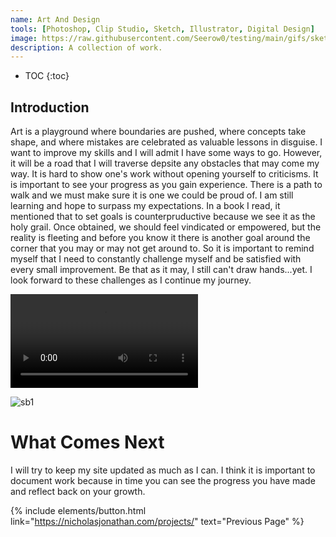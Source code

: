 ```yaml
---
name: Art And Design
tools: [Photoshop, Clip Studio, Sketch, Illustrator, Digital Design]
image: https://raw.githubusercontent.com/Seerow0/testing/main/gifs/sketch-sponge.gif
description: A collection of work.
---
```

* TOC
{:toc}

## Introduction
Art is a playground where boundaries are pushed, where concepts take shape, and where mistakes are celebrated as valuable lessons in disguise. I want to improve my skills and I will admit I have some ways to go. However, it will be a road that I will traverse depsite any obstacles that may come my way. It is hard to show one's work without opening yourself to criticisms. It is important to see your progress as you gain experience. There is a path to walk and we must make sure it is one we could be proud of. I am still learning and hope to surpass my expectations. In a book I read, it mentioned that to set goals is counterpruductive because we see it as the holy grail. Once obtained, we should feel vindicated or empowered, but the reality is fleeting and before you know it there is another goal around the corner that you may or may not get around to. So it is important to remind myself that I need to constantly challenge myself and be satisfied with every small improvement. Be that as it may, I still can't draw hands...yet. I look forward to these challenges as I continue my journey.

<video src= "https://github.com/Seerow0/testing/assets/92154813/30da6858-9609-4020-822c-5a27166f7d70" controls="controls" style="max-width: 730px;"></video>
 <!--<video src= "" controls="controls" style="max-width: 730px;"></video> -->
![sb1](https://github.com/Seerow0/-MK-II-Nicholas-J-Website-/assets/92154813/9ad76309-dd61-4056-90ca-d97134caa938)


# What Comes Next
I will try to keep my site updated as much as I can. I think it is important to document work because in time you can see the progress you have made and reflect back on your growth.


{% include elements/button.html link="https://nicholasjonathan.com/projects/" text="Previous Page" %}
